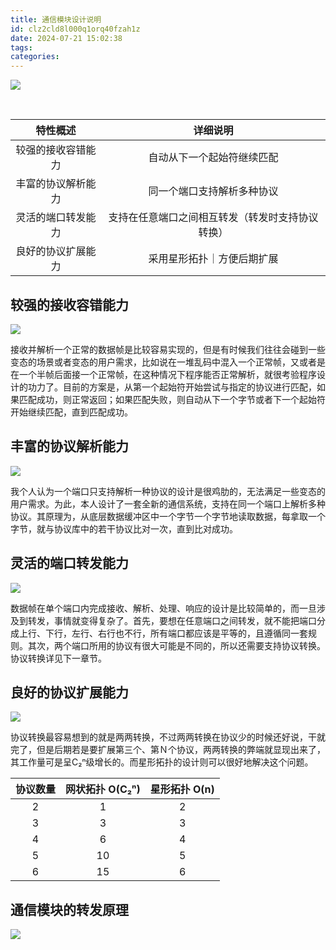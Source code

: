 ```yaml
---
title: 通信模块设计说明
id: clz2cld8l000q1orq40fzah1z
date: 2024-07-21 15:02:38
tags:
categories:
---
```


![](cover.png)

<br>

|      特性概述      |                     详细说明                     |
| :----------------: | :----------------------------------------------: |
| 较强的接收容错能力 |            自动从下一个起始符继续匹配            |
| 丰富的协议解析能力 |            同一个端口支持解析多种协议            |
| 灵活的端口转发能力 | 支持在任意端口之间相互转发（转发时支持协议转换） |
| 良好的协议扩展能力 |            采用星形拓扑｜方便后期扩展            |

<!-- more -->

## 较强的接收容错能力

![](receive.png)

接收并解析一个正常的数据帧是比较容易实现的，但是有时候我们往往会碰到一些变态的场景或者变态的用户需求，比如说在一堆乱码中混入一个正常帧，又或者是在一个半帧后面接一个正常帧，在这种情况下程序能否正常解析，就很考验程序设计的功力了。目前的方案是，从第一个起始符开始尝试与指定的协议进行匹配，如果匹配成功，则正常返回；如果匹配失败，则自动从下一个字节或者下一个起始符开始继续匹配，直到匹配成功。

## 丰富的协议解析能力

![](protocol.png)

我个人认为一个端口只支持解析一种协议的设计是很鸡肋的，无法满足一些变态的用户需求。为此，本人设计了一套全新的通信系统，支持在同一个端口上解析多种协议。其原理为，从底层数据缓冲区中一个字节一个字节地读取数据，每拿取一个字节，就与协议库中的若干协议比对一次，直到比对成功。

## 灵活的端口转发能力

![](transforward.png)

数据帧在单个端口内完成接收、解析、处理、响应的设计是比较简单的，而一旦涉及到转发，事情就变得复杂了。首先，要想在任意端口之间转发，就不能把端口分成上行、下行，左行、右行也不行，所有端口都应该是平等的，且遵循同一套规则。其次，两个端口所用的协议有很大可能是不同的，所以还需要支持协议转换。协议转换详见下一章节。

## 良好的协议扩展能力

![](topology.png)

协议转换最容易想到的就是两两转换，不过两两转换在协议少的时候还好说，干就完了，但是后期若是要扩展第三个、第Ｎ个协议，两两转换的弊端就显现出来了，其工作量可是呈C₂ⁿ级增长的。而星形拓扑的设计则可以很好地解决这个问题。

| 协议数量 | 网状拓扑 O(C₂ⁿ) | 星形拓扑 O(n) |
| :------: | :-------------: | :-----------: |
|    2     |        1        |       2       |
|    3     |        3        |       3       |
|    4     |        6        |       4       |
|    5     |       10        |       5       |
|    6     |       15        |       6       |

## 通信模块的转发原理

![](implementation.png)
